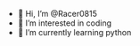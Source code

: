 - 👋 Hi, I’m @Racer0815
- 👀 I’m interested in coding
- 🌱 I’m currently learning python


<!---
Racer0815/Racer0815 is a ✨ special ✨ repository because its `README.md` (this file) appears on your GitHub profile.
You can click the Preview link to take a look at your changes.
--->
